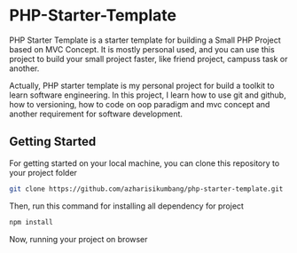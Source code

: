 # PHP-Starter-Template

PHP Starter Template is a starter template for building a Small PHP Project based on MVC Concept. It is mostly personal used, and you can use this project to build your small project faster, like friend project, campuss task or another.

Actually, PHP starter template is my personal project for build a toolkit to learn software engineering. In this project, I learn how to use git and github, how to versioning, how to code on oop paradigm and mvc concept and another requirement for software development.

## Getting Started

For getting started on your local machine, you can clone this repository to your project folder

```bash
git clone https://github.com/azharisikumbang/php-starter-template.git
```

Then, run this command for installing all dependency for project

```bash
npm install
```

Now, running your project on browser
